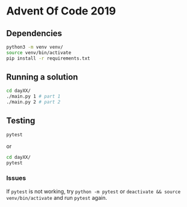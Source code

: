 # Advent Of Code 2019

## Dependencies

```bash
python3 -m venv venv/
source venv/bin/activate
pip install -r requirements.txt
```

## Running a solution

```bash
cd dayXX/
./main.py 1 # part 1
./main.py 2 # part 2
```

## Testing

```bash
pytest
```

or

```bash
cd dayXX/
pytest
```

### Issues

If `pytest` is not working, try `python -m pytest` or `deactivate && source venv/bin/activate` and run `pytest` again.
